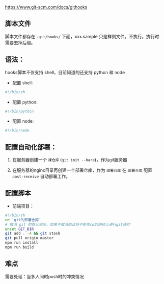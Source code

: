 https://www.git-scm.com/docs/githooks

## 脚本文件
脚本文件都存在 `.git/hooks/` 下面，xxx.sample 只是样例文件，不执行，执行时需要去掉后缀。


## 语法：
hooks脚本不仅支持 shell，目前知道的还支持 python 和 node
- 配置 shell:
``` sh
#!/bin/sh
```
- 配置 python:
``` sh
#!/bin/python
```
- 配置 node:
``` sh
#!/bin/node
```

## 配置自动化部署：
1. 在服务器创建一个 `裸仓库` (`git init --bare`)，作为git服务器

2. 在服务器的nginx目录再创建一个部署仓库，作为 `部署仓库`
   在 `部署仓库` 配置 `post-receive` 自动部署工作。

## 配置脚本
- 前端项目：
``` sh
#!/bin/sh
cd 'git的部署仓库'
# 取消 git 的默认地址，如果不取消的话将不能在cd的路径上进行git操作
unset GIT_DIR
git add . -A && git stash
git pull origin master
npm run install
npm run build
```

## 难点
需要处理：当多人同时push时的冲突情况